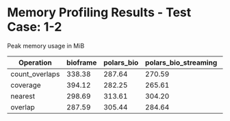 # Memory Profiling Results - Test Case: 1-2

Peak memory usage in MiB

| Operation | bioframe | polars_bio | polars_bio_streaming | pyranges0 | pyranges1 |
|-----------|---|---|---|---|---|
| count_overlaps | 338.38 | 287.64 | 270.59 | 324.64 | 321.91 |
| coverage | 394.12 | 282.25 | 265.61 | 312.41 | 378.39 |
| nearest | 298.69 | 313.61 | 304.20 | 309.42 | 334.78 |
| overlap | 287.59 | 305.44 | 284.64 | 316.47 | 339.12 |
